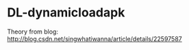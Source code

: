 # DL-dynamicloadapk

Theory from blog: http://blog.csdn.net/singwhatiwanna/article/details/22597587
